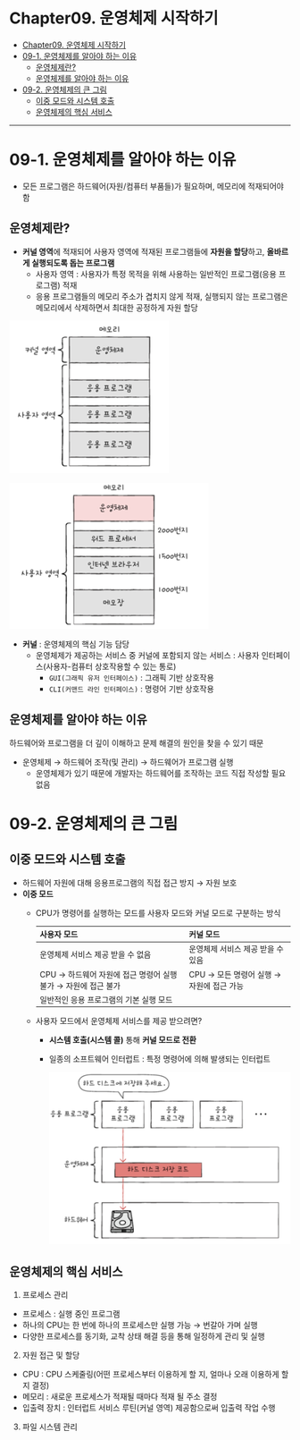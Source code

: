 # Chapter09. 운영체제 시작하기
- [Chapter09. 운영체제 시작하기](#chapter09-운영체제-시작하기)
- [09-1. 운영체제를 알아야 하는 이유](#09-1-운영체제를-알아야-하는-이유)
  - [운영체제란?](#운영체제란)
  - [운영체제를 알아야 하는 이유](#운영체제를-알아야-하는-이유)
- [09-2. 운영체제의 큰 그림](#09-2-운영체제의-큰-그림)
  - [이중 모드와 시스템 호출](#이중-모드와-시스템-호출)
  - [운영체제의 핵심 서비스](#운영체제의-핵심-서비스)

---

# 09-1. 운영체제를 알아야 하는 이유

- 모든 프로그램은 하드웨어(자원/컴퓨터 부품들)가 필요하며, 메모리에 적재되어야 함

## 운영체제란?

- **커널 영역**에 적재되어 사용자 영역에 적재된 프로그램들에 **자원을 할당**하고, **올바르게 실행되도록 돕는 프로그램**
    - 사용자 영역 : 사용자가 특정 목적을 위해 사용하는 일반적인 프로그램(응용 프로그램) 적재
    - 응용 프로그램들의 메모리 주소가 겹치지 않게 적재, 실행되지 않는 프로그램은 메모리에서 삭제하면서 최대한 공정하게 자원 할당

![image.png](커널1.png)

![image.png](커널2.png)

- **커널** : 운영체제의 핵심 기능 담당
    - 운영체제가 제공하는 서비스 중 커널에 포함되지 않는 서비스 : 사용자 인터페이스(사용자-컴퓨터 상호작용할 수 있는 통로)
        - `GUI(그래픽 유저 인터페이스)` : 그래픽 기반 상호작용
        - `CLI(커맨드 라인 인터페이스)` : 명령어 기반 상호작용
    

## 운영체제를 알아야 하는 이유

하드웨어와 프로그램을 더 깊이 이해하고 문제 해결의 원인을 찾을 수 있기 때문

- 운영체제 → 하드웨어 조작(및 관리) → 하드웨어가 프로그램 실행
    - 운영체제가 있기 때문에 개발자는 하드웨어를 조작하는 코드 직접 작성할 필요 없음

# 09-2. 운영체제의 큰 그림

## 이중 모드와 시스템 호출

- 하드웨어 자원에 대해 응용프로그램의 직접 접근 방지 → 자원 보호
- **이중 모드**
    - CPU가 명령어를 실행하는 모드를 사용자 모드와 커널 모드로 구분하는 방식
        
        
        | **사용자 모드** | **커널 모드** |
        | --- | --- |
        | 운영체제 서비스 제공 받을 수 없음 | 운영체제 서비스 제공 받을 수 있음 |
        | CPU → 하드웨어 자원에 접근 명령어 실행 불가 → 자원에 접근 불가 | CPU → 모든 명령어 실행 → 자원에 접근 가능 |
        | 일반적인 응용 프로그램의 기본 실행 모드 |  |
    - 사용자 모드에서 운영체제 서비스를 제공 받으려면?
        - **시스템 호출(시스템 콜)** 통해 **커널 모드로 전환**
        - 일종의 소프트웨어 인터럽트 : 특정 명령어에 의해 발생되는 인터럽트
            
            ![image.png](시스템호출.png)
            

## 운영체제의 핵심 서비스

1. 프로세스 관리

- 프로세스 : 실행 중인 프로그램
- 하나의 CPU는 한 번에 하나의 프로세스만 실행 가능 → 번갈아 가며 실행
- 다양한 프로세스를 동기화, 교착 상태 해결 등을 통해 일정하게 관리 및 실행

2. 자원 접근 및 할당

- CPU : CPU 스케줄링(어떤 프로세스부터 이용하게 할 지, 얼마나 오래 이용하게 할 지 결정)
- 메모리 : 새로운 프로세스가 적재될 때마다 적재 될 주소 결정
- 입출력 장치 : 인터럽트 서비스 루틴(커널 영역) 제공함으로써 입출력 작업 수행

3. 파일 시스템 관리